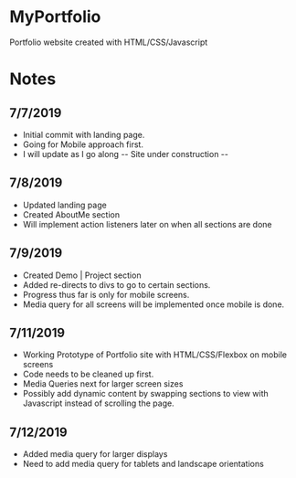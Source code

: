 # MyPortfolio
Portfolio website created with HTML/CSS/Javascript

# Notes

## 7/7/2019
*   Initial commit with landing page.
*   Going for Mobile approach first.
*   I will update as I go along -- Site under construction -- 

## 7/8/2019
*   Updated landing page
*   Created AboutMe section
*   Will implement action listeners later on when all sections are done

## 7/9/2019
*   Created Demo | Project section
*   Added re-directs to divs to go to certain sections.
*   Progress thus far is only for mobile screens.
*   Media query for all screens will be implemented once mobile is done.

## 7/11/2019
*   Working Prototype of Portfolio site with HTML/CSS/Flexbox on mobile screens
*   Code needs to be cleaned up first.
*   Media Queries next for larger screen sizes
*   Possibly add dynamic content by swapping sections to view with Javascript
    instead of scrolling the page.

## 7/12/2019
*   Added media query for larger displays
*   Need to add media query for tablets and landscape orientations
